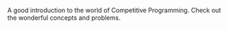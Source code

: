 A good introduction to the world of Competitive Programming. Check out the wonderful concepts and problems.
